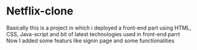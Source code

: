 # Netflix-clone
Basically  this is a project in which i deployed a front-end part using HTML, CSS, Java-script and bit of latest technologies used in front-end parrt
<br>
Now I added some featurs like signin page and some functionalities

